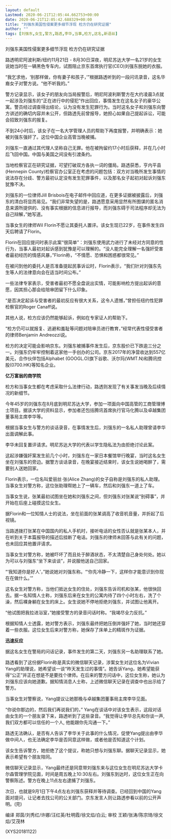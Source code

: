 ```yaml
---
layout: default
Lastmod: 2020-06-21T12:05:44.662753+00:00
date: 2020-06-21T12:05:42.688329+00:00
title: "刘强东美国性侵案更多细节浮现 检方仍在研究证据"
author: ""
tags: [刘强东,女生,警方,路透,李华,当事,检方,这名,新语丝]
---
```


刘强东美国性侵案更多细节浮现 检方仍在研究证据

路透明尼阿波利斯/纽约11月21日 - 8月30日深夜，明尼苏达大学一名21岁的女生说她当时在一辆黑色专车内，试图阻止京东首席执行官(CEO)刘强东脱她的衣服。

“我乞求他，‘别那样做，你有妻子和孩子，’”根据路透听到的一段问讯录音，这名华裔女子对警方说。“他不听我的。”

警方记录显示，该女子的朋友向当局报警后，明尼阿波利斯警方在大约凌晨3点就一起涉及刘强东的“正在进行中的侵犯”作出回应，事情发生在这名女子的豪华公寓。警员经过调查得出结论，认为没有发生犯罪行为。当时这名女子和刘强东向警方讲述的确切内容并未公开，但路透先前曾报导，她担心如果自己提起诉讼，可能会招致刘强东的报复。

不到24小时后，该女子在一名大学管理人员的帮助下再度报警，并明确表示：她被刘强东强奸了。这位中国企业高管当晚被捕。

刘强东一直通过其代理人坚称自己无罪。他在被拘留约17小时后获释，并在几小时后飞回中国。中国与美国之间没有引渡条约。

当地检察官正在研究证据，可望打破双方各执一词的僵局。路透获悉，亨内平县(Hennepin County)检察官办公室正在考虑的问题包括：双方对当晚所发生事情的说法存在分歧、警方最初认定没有发生犯罪事件，以及那名女子起初对起诉刘强东犹豫不决。

刘强东的一位律师Jill Brisbois在电子邮件中回应道，在更多证据被披露后，刘强东的清白将显而易见。“我们非常失望的是，路透愿意采用显然有所图谋的匿名消息来源所提供的、没有事实根据的信息进行报导，而刘强东碍于司法程序却无法为自己辩解，”她写道。

当事女生的律师Wil Florin不愿让其委托人置评。该女生现已22岁，在事件发生四天后聘请了Florin。

Florin在回应提问时表示此案“很简单”：刘强东使用武力进行了未经对方同意的性行为，当事人最初对起诉感到犹豫是可以理解的。“没人能完全理解一名强奸受害者最初经历的情感风暴，”Florin称，“不情愿、恐惧和困惑都很常见。”

在被问到他的委托人是否准备提起民事诉讼时，Florin表示，“我们针对刘强东先生等人的法律意向会在适当时间公布。”

一些法律专家表示，受害者最初不愿全盘说出实情，可能影响检方提出起诉的意愿，因其担心那会给陪审团留下什么印象。

“是否决定起诉与受害者的最初反应有很大关系，这令人遗憾，”曾担任纽约性犯罪检察官的Roger Canaff说。

其他人说，检方应该仍然能够起诉，例如在专家证人的帮助下。

“检方仍可以就报复、逃避和羞耻等问题对陪审员进行教育，”经常代表性侵受害者的律师Benjamin Andreozzi说。

检方的决定可能会影响京东。刘强东被捕事件发生后，京东股价已下跌逾三分之一。刘强东仍牢牢控制着这家他一手创办的公司。京东2017年的净营收达到557亿美元，合作伙伴包括Alphabet (GOOGL.O)旗下谷歌、沃尔玛(WMT.N)和腾讯控股(0700.HK)等知名企业。

**亿万富翁的商学院**

检方和当事女生都在考虑采取什么法律行动，路透则发现了有关事发当晚及后续情况的新细节。

今年45岁的刘强东在8月底到明尼苏达大学，参加一项面向中国高管的工商管理博士项目。据该大学的资料显示，参加者还包括腾讯首席执行官马化腾以及卓越集团董事局主席李华等。

根据当事女生与警方的谈话录音，在事情发生后，刘强东的一名私人助理曾请李华出面调解此事。

李华未回复置评请求。明尼苏达大学的代表以学生隐私法为由拒绝讨论此案。

这起涉嫌强奸案发生前几个小时，刘强东在一家日本餐馆举行晚宴，当时这名女生坐在刘强东的旁边。据警方谈话录音，在晚宴接近结束时，该女生说她喝醉了，需要别人送她回家。

Florin表示，一位名叫爱丽丝·张(Alice Zhang)的女子自称是刘强东的私人助理。当事女生对警方称，这位张助理帮她上了一辆车，然后和刘强东一道上了车。

当事女生说，张某最初试图坐在她和刘强东之间，但刘强东对张某说“别碍事”，并开始在后座上碰摸这位女生。

据Florin和一位知情人士的说法，坐在前面的张某调高了收音机音量，并折起了后视镜。

当路透拨打张某在中国国内的私人手机时，接听电话的女性否认就是张某本人，并在听到关于本篇报导的描述后挂断了电话。刘强东的律师未回答与此有关的问题，也未回应其他置评请求。

当事女生对警方称，她被吓坏了而且处于醉酒状态，不太清楚自己身处何处。她以为可以与刘强东“坐下来谈谈”，并说服他送自己回家。

“‘我知道你是好人’，”她说她对刘强东称。“‘你先冷静一下，这样你才能意识到你现在在做什么。’”

这名女生对警方称，当他们抵达女生的住处，刘强东告诉司机和张某，他很快回去。据一名知情人士称，刘强东后来在女生的公寓内待了四个小时左右，洗了个澡，然后裸身躺在女生的床上。女生说她不停地拒绝刘强东，并试图让他离开。

“他试图把我拉进浴室，”她接受警方的录音问话时称。“我竭尽全力反抗。”

根据知情人士透露，她对警方表示，刘强东最终把她压倒并强奸了她，当时她还穿着一些衣服。这位女生后来对警方称，她保存了床单上的精斑作为证据。

**迅速反应**

据这名女生在警局的问话记录，事件发生的第二天，刘强东另一名助理联系了她。

路透看到了这份据Florin称是真实的微信聊天记录，涉案女生对这位名为Vivian Yang的助理说，她希望谈一谈“昨天发生过的事情”。她告诉Yang，她希望能获得“公正”并正在想是不是要找个律师。在后来的警方问话中，这位女生称，她认为刘强东应该向她道歉。据知情消息人士称，上述微信聊天记录在调查中也出示给了警方。

当事女生对警察说，Yang提议让她那晚与卓越集团董事局主席李华见面。

“你说你那边的，然后我们再说我们的，” Yang在谈话中对该女生表示，这段对话由女生的一个朋友录下来，路透听到了这些录音。“我觉得让李华总先和你谈一声, 我们双方都可以信任的一个人, 他能跟你先沟通一下。”

路透无法确认，是否有人告诉了李华关于此事的什么情况，促使Yang提出由李华做中间人，也无法确定李华是否同意这样做，或者他是否知道这个计划。

该女生告诉警方，她拒绝了这个提议，称她只想与刘强东聊。据聊天记录显示，她表示希望有个朋友陪同。

微信聊天记录显示，Yang最终还是同意带刘强东来与这位女生在明尼苏达大学卡尔森管理学院见面，时间是周五晚上10:30左右。刘强东到达时，这位女生正在向警察陈述。警方在晚上11点左右逮捕了刘强东。

次日，也就是9月1日下午4点左右刘强东获释并等待调查。已经回到中国的Yang面对提问，让记者去找公司的公关部门。京东发言人则让路透参看以前的公开声明。(完)

编译 郑茵/刘秀红/许娜/汪红英/杜明霞/徐文焰/白云; 审校 王颖/张涛/陈宗琦/徐文焰/艾茂林

(XYS20181122)

